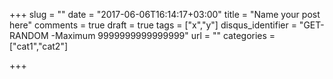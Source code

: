 +++
slug = ""
date = "2017-06-06T16:14:17+03:00"
title = "Name your post here"
comments = true
draft = true
tags = ["x","y"]
disqus_identifier = "GET-RANDOM -Maximum 9999999999999999"
url = ""
categories = ["cat1","cat2"]

+++

